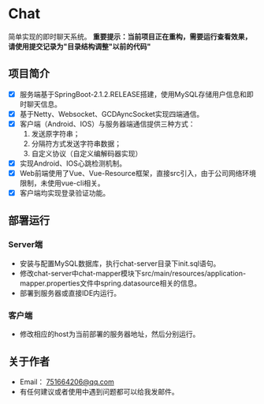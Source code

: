 # Chat
简单实现的即时聊天系统。
**重要提示：当前项目正在重构，需要运行查看效果，请使用提交记录为"目录结构调整"以前的代码"**
## 项目简介
- [X] 服务端基于SpringBoot-2.1.2.RELEASE搭建，使用MySQL存储用户信息和即时聊天信息。
- [x] 基于Netty、Websocket、GCDAyncSocket实现四端通信。
- [x] 客户端（Android、IOS）与服务器端通信提供三种方式：
   1. 发送原字符串；
   2. 分隔符方式发送字符串数据；
   3. 自定义协议（自定义编解码器实现）
- [x] 实现Android、IOS心跳检测机制。
- [x] Web前端使用了Vue、Vue-Resource框架，直接src引入，由于公司网络环境限制，未使用vue-cli相关。
- [x] 客户端均实现登录验证功能。

## 部署运行
### Server端
 * 安装与配置MySQL数据库，执行chat-server目录下init.sql语句。
 * 修改chat-server中chat-mapper模块下src/main⁩/⁨resources/application-mapper.⁩properties文件中spring.datasource相关的信息。
 * 部署到服务器或直接IDE内运行。
### 客户端
 * 修改相应的host为当前部署的服务器地址，然后分别运行。

## 关于作者
 * Email： 751664206@qq.com
 * 有任何建议或者使用中遇到问题都可以给我发邮件。
